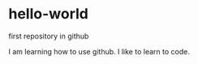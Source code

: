 # hello-world
first repository in github

I am learning how to use github. I like to learn to code.
